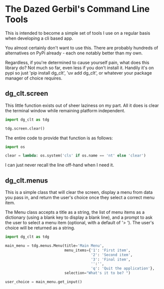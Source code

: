 # The Dazed Gerbil's Command Line Tools

This is intended to become a simple set of tools I use on a regular basis when developing a cli based app.

You almost certainly don't want to use this. There are probably hundreds of alternatives on PyPi already - each one notably better than my own.

Regardless, if you're determined to cause yourself pain, what does this library do? Not much so far, even less if you don't install it. Handily it's on pypi so just 'pip install dg_clt', 'uv add dg_clt', or whatever your package manager of choice requires. 

## dg_clt.screen

This little function exists out of sheer laziness on my part. All it does is clear the terminal window while remaining platform independent.

```python
import dg_clt as tdg

tdg.screen.clear()
```

The entire code to provide that function is as follows:

```python
import os

clear = lambda: os.system('cls' if os.name == 'nt' else 'clear')
```

I can just never recall the line off-hand when I need it.

## dg_clt.menus

This is a simple class that will clear the screen, display a menu from data you pass in, and return the user's choice once they select a correct menu item.

The Menu class accepts a title as a string, the list of menu items as a dictionary (using a blank key to display a blank line), and a prompt to ask the user to select a menu item (optional, with a default of '> '). The user's choice will be returned as a string.

```python
import dg_clt as tdg

main_menu = tdg.menus.Menu(title='Main Menu',
                           menu_items={'1': 'First item',
                                       '2': 'Second item',
                                       '3': 'Final item',
                                       '':'',
                                       'q': 'Quit the application'},
                           selection="What's it to be? ")

user_choice = main_menu.get_input()
```
